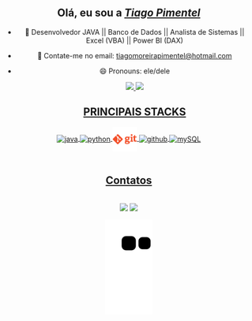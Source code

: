 <div>
  
  <h2 align="center">Olá, eu sou a <a href="https://www.linkedin.com/in/tiago-moreira-pimentel-aa3679172"><i>Tiago Pimentel</i></a></h2>
<div align="center">
  
- 🌱 Desenvolvedor JAVA || Banco de Dados || Analista de Sistemas || Excel (VBA) || Power BI (DAX)
- 👯 Contate-me no email: tiagomoreirapimentel@hotmail.com
- 😄 Pronouns: ele/dele
  
  <a href="https://github.com/TiagoMoreiraPimentel">
    
  <img height="180em" src="https://github-readme-stats.vercel.app/api?username=TiagoMoreiraPimentel&show_icons=true&theme=dark&include_all_commits=true&count_private=true"/>
    
  <img height="180em" src="https://github-readme-stats.vercel.app/api/top-langs/?username=TiagoMoreiraPimentel&layout=compact&langs_count=7&theme=dark"/>
    
  <h2> PRINCIPAIS STACKS</h2> 
</div>
<div align="center" valign="top">
  <img align="center" alt="java" height="60" width="70" src="https://logospng.org/download/java/logo-java-512.png">
  <img align="center" alt="python" height="50" width="40" src="https://logodownload.org/wp-content/uploads/2019/10/python-logo-2.png">
  <img align="center" height="50" width="50" src="https://github.com/devicons/devicon/blob/master/icons/git/git-plain-wordmark.svg">                                     <img align="center" alt="github" height="40" width=50" src="https://cdn-icons-png.flaticon.com/512/25/25231.png">
  <img align="center" alt="mySQL" height="40" width=50" src="https://www.elearningworld.org/wp-content/uploads/2019/04/MySQL.svg.png">
</div><br>
  <div align="center">
  <h2>Contatos</h2><br>
   <a href = "mailto:tiagomoreirapimentel@hotmail.com"><img src="https://img.shields.io/badge/-Gmail-%23333?style=for-the-badge&logo=gmail&logoColor=red" target="_blank"></a>
  <a href="https://www.linkedin.com/in/tiago-moreira-pimentel-aa3679172/" target="_blank"><img src="https://img.shields.io/badge/-LinkedIn-%230077B5?style=for-the-badge&logo=linkedin&logoColor=white" target="_blank"></a> 
</div>
  
  <div align="center">
    
  ![Snake animation](https://github.com/rafaballerini/rafaballerini/blob/output/github-contribution-grid-snake.svg)
